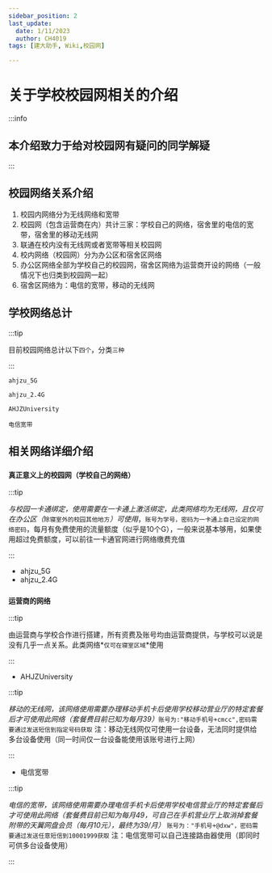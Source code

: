 ```yaml
---
sidebar_position: 2
last_update:
  date: 1/11/2023
  author: CH4019
tags: [建大助手, Wiki,校园网]

---
```


# 关于学校校园网相关的介绍

:::info

##  本介绍致力于给对校园网有疑问的同学解疑

:::

## 校园网络关系介绍

1. 校园内网络分为无线网络和宽带
2. 校园网（包含运营商在内）共计三家：学校自己的网络，宿舍里的电信的宽带，宿舍里的移动无线网
3. 联通在校内没有无线网或者宽带等相关校园网
4. 校内网络（校园网）分为办公区和宿舍区网络
5. 办公区网络全部为学校自己的校园网，宿舍区网络为运营商开设的网络（一般情况下也归类到校园网一起）
6. 宿舍区网络为：电信的宽带，移动的无线网

## 学校网络总计

:::tip

目前校园网络总计以下`四个`，分类`三种`

:::

```
ahjzu_5G
```
```
ahjzu_2.4G
```
```
AHJZUniversity
```
```
电信宽带
```

## 相关网络详细介绍

### **`真正意义上的校园网（学校自己的网络）`**

:::tip

*与校园一卡通绑定，使用需要在一卡通上激活绑定，此类网络均为无线网，且仅可在办公区（*`除寝室外的校园其他地方`*）可使用*，`账号为学号，密码为一卡通上自己设定的网络密码`，每月有免费使用的流量额度（似乎是10个G），一般来说基本够用，如果使用超过免费额度，可以前往一卡通官网进行网络缴费充值

:::

- ahjzu_5G
- ahjzu_2.4G

### **`运营商的网络`**

:::tip

由运营商与学校合作进行搭建，所有资费及账号均由运营商提供，与学校可以说是没有几乎一点关系。此类网络*`仅可在寝室区域`*使用

:::

- AHJZUniversity

:::tip

*移动的无线网，该网络使用需要办理移动手机卡后使用学校移动营业厅的特定套餐后才可使用此网络（套餐费目前已知为每月39）*`账号为:"移动手机号+cmcc",密码需要通过发送短信到指定号码获取` 注：移动无线网仅可使用一台设备，无法同时提供给多台设备使用（同一时间仅一台设备能使用该账号进行上网）

:::

- 电信宽带

:::tip

*电信的宽带，该网络使用需要办理电信手机卡后使用学校电信营业厅的特定套餐后才可使用此网络（套餐费目前已知为每月49，可自己在手机营业厅上取消掉套餐附带的天翼网盘会员（每月10元），最终为39/月）* `账号为："手机号+@dxw"，密码需要通过发送任意短信到10001999获取` 注：电信宽带可以自己连接路由器使用（即同时可供多台设备使用）

:::

